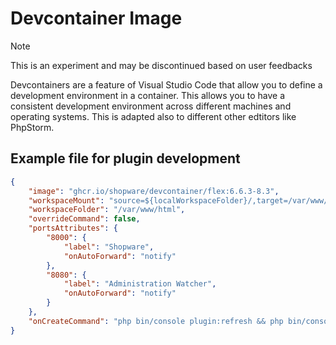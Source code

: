 # Devcontainer Image

> [!NOTE]
> This is an experiment and may be discontinued based on user feedbacks

Devcontainers are a feature of Visual Studio Code that allow you to define a development environment in a container. This allows you to have a consistent development environment across different machines and operating systems. This is adapted also to different other edtitors like PhpStorm.

## Example file for plugin development

```json
{
	"image": "ghcr.io/shopware/devcontainer/flex:6.6.3-8.3",
	"workspaceMount": "source=${localWorkspaceFolder}/,target=/var/www/html/custom/plugins/FroshTools,type=bind",
	"workspaceFolder": "/var/www/html",
	"overrideCommand": false,
	"portsAttributes": {
		"8000": {
			"label": "Shopware",
			"onAutoForward": "notify"
		},
		"8080": {
			"label": "Administration Watcher",
			"onAutoForward": "notify"
		}
	},
	"onCreateCommand": "php bin/console plugin:refresh && php bin/console plugin:install --activate FroshTools"
}
```
